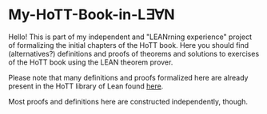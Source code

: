 # My-HoTT-Book-in-L∃∀N

Hello! This is part of my independent and "LEANrning experience" project of formalizing the initial chapters of the HoTT book. Here you should find (alternatives?) definitions and proofs of theorems and solutions to exercises of the HoTT book using the LEAN theorem prover.

Please note that many definitions and proofs formalized here are already present in the HoTT library of Lean found [here](https://github.com/leanprover/lean/blob/master/hott/book.md).

Most proofs and definitions here are constructed independently, though.
